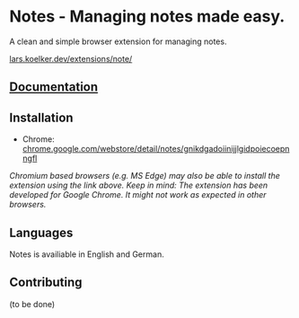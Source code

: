 # Notes - Managing notes made easy.
A clean and simple browser extension for managing notes.

[lars.koelker.dev/extensions/note/](https://lars.koelker.dev/extensions/note/)

## [Documentation](https://lars.koelker.dev/extension/note/documentation.php)

## Installation
 - Chrome: [chrome.google.com/webstore/detail/notes/gnikdgadoiinijjlgidpoiecoepnngfl](https://chrome.google.com/webstore/detail/notes/gnikdgadoiinijjlgidpoiecoepnngfl)

 *Chromium based browsers (e.g. MS Edge) may also be able to install the extension using the link above. Keep in mind: The extension has been developed for Google Chrome. It might not work as expected in other browsers.*

## Languages
Notes is availiable in English and German.

## Contributing
(to be done)
